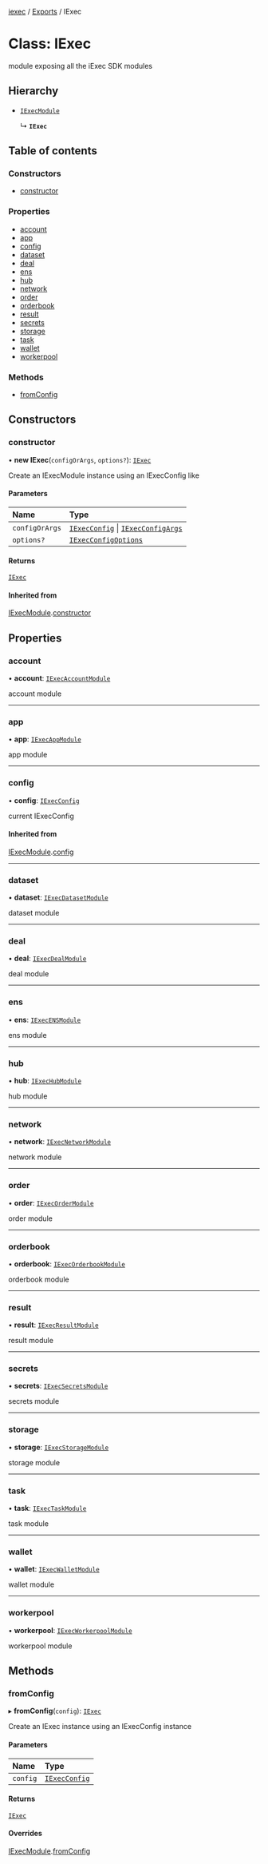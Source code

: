[iexec](../README.md) / [Exports](../modules.md) / IExec

# Class: IExec

module exposing all the iExec SDK modules

## Hierarchy

- [`IExecModule`](IExecModule.md)

  ↳ **`IExec`**

## Table of contents

### Constructors

- [constructor](IExec.md#constructor)

### Properties

- [account](IExec.md#account)
- [app](IExec.md#app)
- [config](IExec.md#config)
- [dataset](IExec.md#dataset)
- [deal](IExec.md#deal)
- [ens](IExec.md#ens)
- [hub](IExec.md#hub)
- [network](IExec.md#network)
- [order](IExec.md#order)
- [orderbook](IExec.md#orderbook)
- [result](IExec.md#result)
- [secrets](IExec.md#secrets)
- [storage](IExec.md#storage)
- [task](IExec.md#task)
- [wallet](IExec.md#wallet)
- [workerpool](IExec.md#workerpool)

### Methods

- [fromConfig](IExec.md#fromconfig)

## Constructors

### constructor

• **new IExec**(`configOrArgs`, `options?`): [`IExec`](IExec.md)

Create an IExecModule instance using an IExecConfig like

#### Parameters

| Name | Type |
| :------ | :------ |
| `configOrArgs` | [`IExecConfig`](IExecConfig.md) \| [`IExecConfigArgs`](../interfaces/IExecConfigArgs.md) |
| `options?` | [`IExecConfigOptions`](../interfaces/IExecConfigOptions.md) |

#### Returns

[`IExec`](IExec.md)

#### Inherited from

[IExecModule](IExecModule.md).[constructor](IExecModule.md#constructor)

## Properties

### account

• **account**: [`IExecAccountModule`](IExecAccountModule.md)

account module

___

### app

• **app**: [`IExecAppModule`](IExecAppModule.md)

app module

___

### config

• **config**: [`IExecConfig`](IExecConfig.md)

current IExecConfig

#### Inherited from

[IExecModule](IExecModule.md).[config](IExecModule.md#config)

___

### dataset

• **dataset**: [`IExecDatasetModule`](IExecDatasetModule.md)

dataset module

___

### deal

• **deal**: [`IExecDealModule`](IExecDealModule.md)

deal module

___

### ens

• **ens**: [`IExecENSModule`](IExecENSModule.md)

ens module

___

### hub

• **hub**: [`IExecHubModule`](IExecHubModule.md)

hub module

___

### network

• **network**: [`IExecNetworkModule`](IExecNetworkModule.md)

network module

___

### order

• **order**: [`IExecOrderModule`](IExecOrderModule.md)

order module

___

### orderbook

• **orderbook**: [`IExecOrderbookModule`](IExecOrderbookModule.md)

orderbook module

___

### result

• **result**: [`IExecResultModule`](IExecResultModule.md)

result module

___

### secrets

• **secrets**: [`IExecSecretsModule`](IExecSecretsModule.md)

secrets module

___

### storage

• **storage**: [`IExecStorageModule`](IExecStorageModule.md)

storage module

___

### task

• **task**: [`IExecTaskModule`](IExecTaskModule.md)

task module

___

### wallet

• **wallet**: [`IExecWalletModule`](IExecWalletModule.md)

wallet module

___

### workerpool

• **workerpool**: [`IExecWorkerpoolModule`](IExecWorkerpoolModule.md)

workerpool module

## Methods

### fromConfig

▸ **fromConfig**(`config`): [`IExec`](IExec.md)

Create an IExec instance using an IExecConfig instance

#### Parameters

| Name | Type |
| :------ | :------ |
| `config` | [`IExecConfig`](IExecConfig.md) |

#### Returns

[`IExec`](IExec.md)

#### Overrides

[IExecModule](IExecModule.md).[fromConfig](IExecModule.md#fromconfig)
